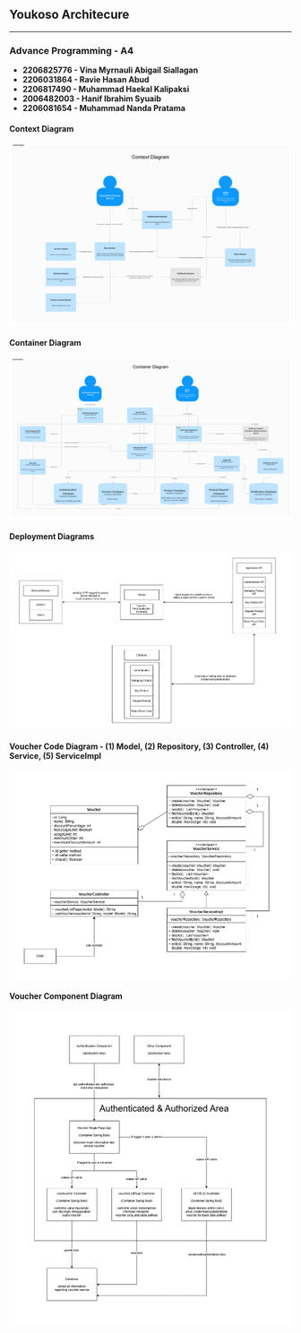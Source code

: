 ## Youkoso Architecure

---

### Advance Programming - A4

- **2206825776 - Vina Myrnauli Abigail Siallagan**
- **2206031864 - Ravie Hasan Abud**
- **2206817490 - Muhammad Haekal Kalipaksi**
- **2006482003 - Hanif Ibrahim Syuaib**
- **2206081654 - Muhammad Nanda Pratama**

#### Context Diagram

![context diagram](images/context-diagram.png)

#### Container Diagram
![Container Diagram](images/container-diagram.png)

#### Deployment Diagrams
![Deployment](images/deployment-diagram.png)

#### Voucher Code Diagram - (1) Model, (2) Repository, (3) Controller, (4) Service, (5) ServiceImpl 

![alt text](<images/voucher-code-diagram.png>)

#### Voucher Component Diagram

![alt text](images/voucher-component.png)